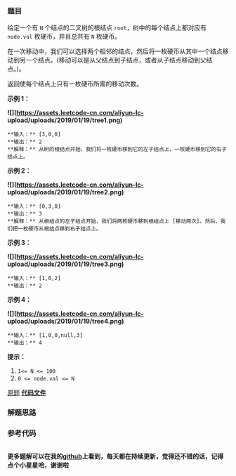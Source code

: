 ### 题目
给定一个有 `N` 个结点的二叉树的根结点 `root`，树中的每个结点上都对应有 `node.val` 枚硬币，并且总共有 `N` 枚硬币。

在一次移动中，我们可以选择两个相邻的结点，然后将一枚硬币从其中一个结点移动到另一个结点。(移动可以是从父结点到子结点，或者从子结点移动到父结点。)。

返回使每个结点上只有一枚硬币所需的移动次数。



**示例 1：**

**![](https://assets.leetcode-cn.com/aliyun-lc-
upload/uploads/2019/01/19/tree1.png)**

    
    
    **输入：** [3,0,0]
    **输出：** 2
    **解释：** 从树的根结点开始，我们将一枚硬币移到它的左子结点上，一枚硬币移到它的右子结点上。
    

**示例 2：**

**![](https://assets.leetcode-cn.com/aliyun-lc-
upload/uploads/2019/01/19/tree2.png)**

    
    
    **输入：** [0,3,0]
    **输出：** 3
    **解释：** 从根结点的左子结点开始，我们将两枚硬币移到根结点上 [移动两次]。然后，我们把一枚硬币从根结点移到右子结点上。
    

**示例 3：**

**![](https://assets.leetcode-cn.com/aliyun-lc-
upload/uploads/2019/01/19/tree3.png)**

    
    
    **输入：** [1,0,2]
    **输出：** 2
    

**示例 4：**

**![](https://assets.leetcode-cn.com/aliyun-lc-
upload/uploads/2019/01/19/tree4.png)**

    
    
    **输入：** [1,0,0,null,3]
    **输出：** 4
    



**提示：**

  1. `1<= N <= 100`
  2. `0 <= node.val <= N`

[原题](https://leetcode-cn.com/problems/distribute-coins-in-binary-tree/)    **[代码文件]()**


### 解题思路




### 参考代码

```go


```




**更多题解可以在我的[github](https://github.com/LZH139/leetcode_Go)上看到，每天都在持续更新，觉得还不错的话，记得点个小星星哈，谢谢啦**
